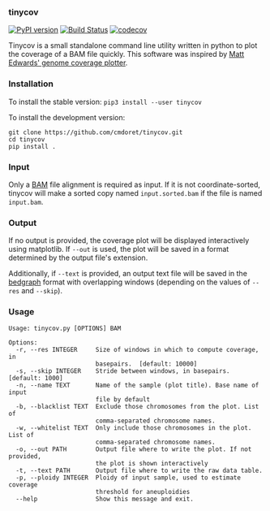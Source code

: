 ### tinycov
[![PyPI version](https://badge.fury.io/py/tinycov.svg)](https://badge.fury.io/py/tinycov) [![Build Status](https://travis-ci.com/cmdoret/tinycov.svg?branch=master)](https://travis-ci.com/cmdoret/tinycov) [![codecov](https://codecov.io/gh/cmdoret/tinycov/branch/master/graph/badge.svg)](https://codecov.io/gh/cmdoret/tinycov)

Tinycov is a small standalone command line utility written in python to plot the coverage of a BAM file quickly.
This software was inspired by [Matt Edwards' genome coverage plotter](https://github.com/matted/genome_coverage_plotter).


### Installation

To install the stable version:
```pip3 install --user tinycov```

To install the development version:
```
git clone https://github.com/cmdoret/tinycov.git
cd tinycov
pip install .
```

### Input

Only a [BAM](https://www.htslib.org/) file alignment is required as input. If it is not coordinate-sorted, tinycov will make a sorted copy named `input.sorted.bam` if the file is named `input.bam`.

### Output

If no output is provided, the coverage plot will be displayed interactively using matplotlib. If `--out` is used, the plot will be saved in a format determined by the output file's extension.

Additionally, if `--text` is provided, an output text file will be saved in the [bedgraph](https://genome.ucsc.edu/goldenPath/help/bedgraph.html) format with overlapping windows (depending on the values of `--res` and `--skip`).

### Usage

```
Usage: tinycov.py [OPTIONS] BAM

Options:
  -r, --res INTEGER     Size of windows in which to compute coverage, in
                        basepairs.  [default: 10000]
  -s, --skip INTEGER    Stride between windows, in basepairs.  [default: 1000]
  -n, --name TEXT       Name of the sample (plot title). Base name of input
                        file by default
  -b, --blacklist TEXT  Exclude those chromosomes from the plot. List of
                        comma-separated chromosome names.
  -w, --whitelist TEXT  Only include those chromosomes in the plot. List of
                        comma-separated chromosome names.
  -o, --out PATH        Output file where to write the plot. If not provided,
                        the plot is shown interactively
  -t, --text PATH       Output file where to write the raw data table.
  -p, --ploidy INTEGER  Ploidy of input sample, used to estimate coverage
                        threshold for aneuploidies
  --help                Show this message and exit.

```
